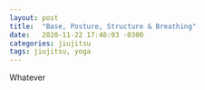 ```yaml
---
layout: post
title:  "Base, Posture, Structure & Breathing"
date:   2020-11-22 17:46:03 -0300
categories: jiujitsu
tags: jiujitsu, yoga
---
```


Whatever
